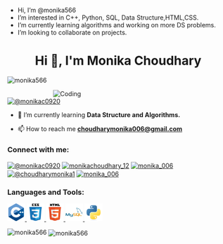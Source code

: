 -  Hi, I’m @monika566
-  I’m interested in C++, Python, SQL, Data Structure,HTML,CSS. 
-  I’m currently learning algorithms and working on more DS problems. 
-  I’m looking to collaborate on projects.
<h1 align="center">Hi 👋, I'm Monika Choudhary</h1>
<p align="left"> <img src="https://komarev.com/ghpvc/?username=monika566&label=Profile%20views&color=0e75b6&style=flat" alt="monika566" /> </p>
<img align="right" alt="Coding" width="400" src="https://media.chatterblock.com/cache/e5/98/e598d08e294befee3a0f9945aa651a3c.png">

<p align="left"> <a href="https://twitter.com/@monikac0920" target="blank"><img src="https://img.shields.io/twitter/follow/@monikac0920?logo=twitter&style=for-the-badge" alt="@monikac0920" /></a> </p>

- 🌱 I’m currently learning **Data Structure and Algorithms.**

- 📫 How to reach me **choudharymonika006@gmail.com**

<h3 align="left">Connect with me:</h3>
<p align="left">
<a href="https://twitter.com/@monikac0920" target="blank"><img align="center" src="https://raw.githubusercontent.com/rahuldkjain/github-profile-readme-generator/master/src/images/icons/Social/twitter.svg" alt="@monikac0920" height="30" width="40" /></a>
<a href="https://instagram.com/monikachoudhary_12" target="blank"><img align="center" src="https://raw.githubusercontent.com/rahuldkjain/github-profile-readme-generator/master/src/images/icons/Social/instagram.svg" alt="monikachoudhary_12" height="30" width="40" /></a>
<a href="https://www.codechef.com/users/monika_006" target="blank"><img align="center" src="https://cdn.jsdelivr.net/npm/simple-icons@3.1.0/icons/codechef.svg" alt="monika_006" height="30" width="40" /></a>
<a href="https://www.hackerrank.com/@choudharymonika1" target="blank"><img align="center" src="https://raw.githubusercontent.com/rahuldkjain/github-profile-readme-generator/master/src/images/icons/Social/hackerrank.svg" alt="@choudharymonika1" height="30" width="40" /></a>
<a href="https://www.leetcode.com/monika_006" target="blank"><img align="center" src="https://raw.githubusercontent.com/rahuldkjain/github-profile-readme-generator/master/src/images/icons/Social/leet-code.svg" alt="monika_006" height="30" width="40" /></a>
</p>

<h3 align="left">Languages and Tools:</h3>
<p align="left"> <a href="https://www.w3schools.com/cpp/" target="_blank" rel="noreferrer"> <img src="https://raw.githubusercontent.com/devicons/devicon/master/icons/cplusplus/cplusplus-original.svg" alt="cplusplus" width="40" height="40"/> </a> <a href="https://www.w3schools.com/css/" target="_blank" rel="noreferrer"> <img src="https://raw.githubusercontent.com/devicons/devicon/master/icons/css3/css3-original-wordmark.svg" alt="css3" width="40" height="40"/> </a> <a href="https://www.w3.org/html/" target="_blank" rel="noreferrer"> <img src="https://raw.githubusercontent.com/devicons/devicon/master/icons/html5/html5-original-wordmark.svg" alt="html5" width="40" height="40"/> </a> <a href="https://www.mysql.com/" target="_blank" rel="noreferrer"> <img src="https://raw.githubusercontent.com/devicons/devicon/master/icons/mysql/mysql-original-wordmark.svg" alt="mysql" width="40" height="40"/> </a> <a href="https://www.python.org" target="_blank" rel="noreferrer"> <img src="https://raw.githubusercontent.com/devicons/devicon/master/icons/python/python-original.svg" alt="python" width="40" height="40"/> </a> </p>

<p><img align="left" src="https://github-readme-stats.vercel.app/api/top-langs?username=monika566&show_icons=true&locale=en&layout=compact" alt="monika566" /></p>

<p>&nbsp;<img align="center" src="https://github-readme-stats.vercel.app/api?username=monika566&show_icons=true&locale=en" alt="monika566" /></p>
